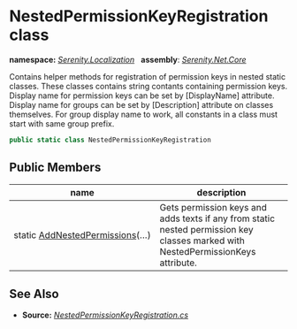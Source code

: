 # NestedPermissionKeyRegistration class
**namespace:** *[Serenity.Localization](../README.md#serenity.localization-namespace)*   **assembly**: *[Serenity.Net.Core](../README.md)*

Contains helper methods for registration of permission keys in nested static classes. These classes contains string contants containing permission keys. Display name for permission keys can be set by [DisplayName] attribute. Display name for groups can be set by [Description] attribute on classes themselves. For group display name to work, all constants in a class must start with same group prefix.

```csharp
public static class NestedPermissionKeyRegistration
```

## Public Members

| name | description |
| --- | --- |
| static [AddNestedPermissions](NestedPermissionKeyRegistration/AddNestedPermissions.md)(…) | Gets permission keys and adds texts if any from static nested permission key classes marked with NestedPermissionKeys attribute. |

## See Also

* **Source:** *[NestedPermissionKeyRegistration.cs](https://github.com/serenity-is/Serenity/blob/master/src/Serenity.Net.Core/Localization/NestedPermissionKeyRegistration.cs)*